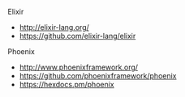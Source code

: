 Elixir
- http://elixir-lang.org/
- https://github.com/elixir-lang/elixir

Phoenix
- http://www.phoenixframework.org/
- https://github.com/phoenixframework/phoenix
- https://hexdocs.pm/phoenix
